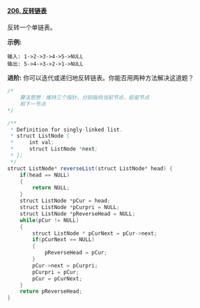 #### [206. 反转链表](https://leetcode-cn.com/problems/reverse-linked-list/)

反转一个单链表。

**示例:**

```
输入: 1->2->3->4->5->NULL
输出: 5->4->3->2->1->NULL
```

**进阶:**
你可以迭代或递归地反转链表。你能否用两种方法解决这道题？



```java
/*
    算法思想：维持三个指针，分别指向当前节点，前驱节点
    和下一节点
*/

/**
 * Definition for singly-linked list.
 * struct ListNode {
 *     int val;
 *     struct ListNode *next;
 * };
 */
struct ListNode* reverseList(struct ListNode* head) {
    if(head == NULL)
    {
        return NULL;
    }
    struct ListNode *pCur = head;
    struct ListNode *pCurpri = NULL;
    struct ListNode *pReverseHead = NULL;
    while(pCur != NULL)
    {
        struct ListNode * pCurNext = pCur->next;
        if(pCurNext == NULL)
        {
            pReverseHead = pCur;
        }
        pCur->next = pCurpri;
        pCurpri = pCur;
        pCur = pCurNext;
    }
    return pReverseHead;
}
```

